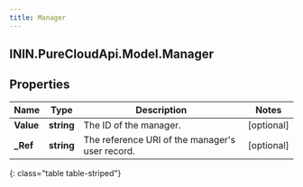 ```yaml
---
title: Manager
---
```

## ININ.PureCloudApi.Model.Manager

## Properties

|Name | Type | Description | Notes|
|------------ | ------------- | ------------- | -------------|
| **Value** | **string** | The ID of the manager. | [optional] |
| **_Ref** | **string** | The reference URI of the manager&#39;s user record. | [optional] |
{: class="table table-striped"}


